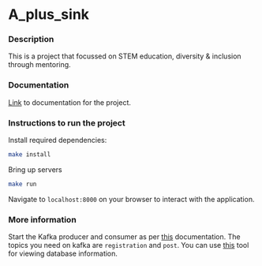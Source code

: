 # A_plus_sink

### Description
This is a project that focussed on STEM education, diversity & inclusion through mentoring. 

### Documentation
[Link](https://duckduckgo.com) to documentation for the project.

### Instructions to run the project
Install required dependencies:
```sh
make install
```

Bring up servers
```sh
make run
```

Navigate to `localhost:8000` on your browser to interact with the application.

### More information
Start the Kafka producer and consumer as per [this](https://kafka.apache.org/quickstart) documentation. The topics you need on kafka are `registration` and `post`.
You can use [this](https://sqlitebrowser.org/) tool for viewing database information.
